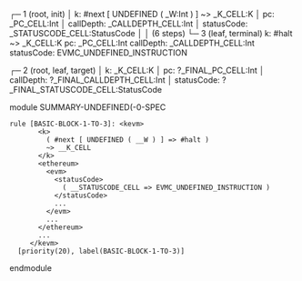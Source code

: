 
┌─ 1 (root, init)
│   k: #next [ UNDEFINED ( _W:Int ) ] ~> _K_CELL:K
│   pc: _PC_CELL:Int
│   callDepth: _CALLDEPTH_CELL:Int
│   statusCode: _STATUSCODE_CELL:StatusCode
│
│  (6 steps)
└─ 3 (leaf, terminal)
    k: #halt ~> _K_CELL:K
    pc: _PC_CELL:Int
    callDepth: _CALLDEPTH_CELL:Int
    statusCode: EVMC_UNDEFINED_INSTRUCTION


┌─ 2 (root, leaf, target)
│   k: _K_CELL:K
│   pc: ?_FINAL_PC_CELL:Int
│   callDepth: ?_FINAL_CALLDEPTH_CELL:Int
│   statusCode: ?_FINAL_STATUSCODE_CELL:StatusCode



module SUMMARY-UNDEFINED(-0-SPEC
    
    
    rule [BASIC-BLOCK-1-TO-3]: <kevm>
           <k>
             ( #next [ UNDEFINED ( __W ) ] => #halt )
             ~> __K_CELL
           </k>
           <ethereum>
             <evm>
               <statusCode>
                 ( __STATUSCODE_CELL => EVMC_UNDEFINED_INSTRUCTION )
               </statusCode>
               ...
             </evm>
             ...
           </ethereum>
           ...
         </kevm>
      [priority(20), label(BASIC-BLOCK-1-TO-3)]

endmodule
